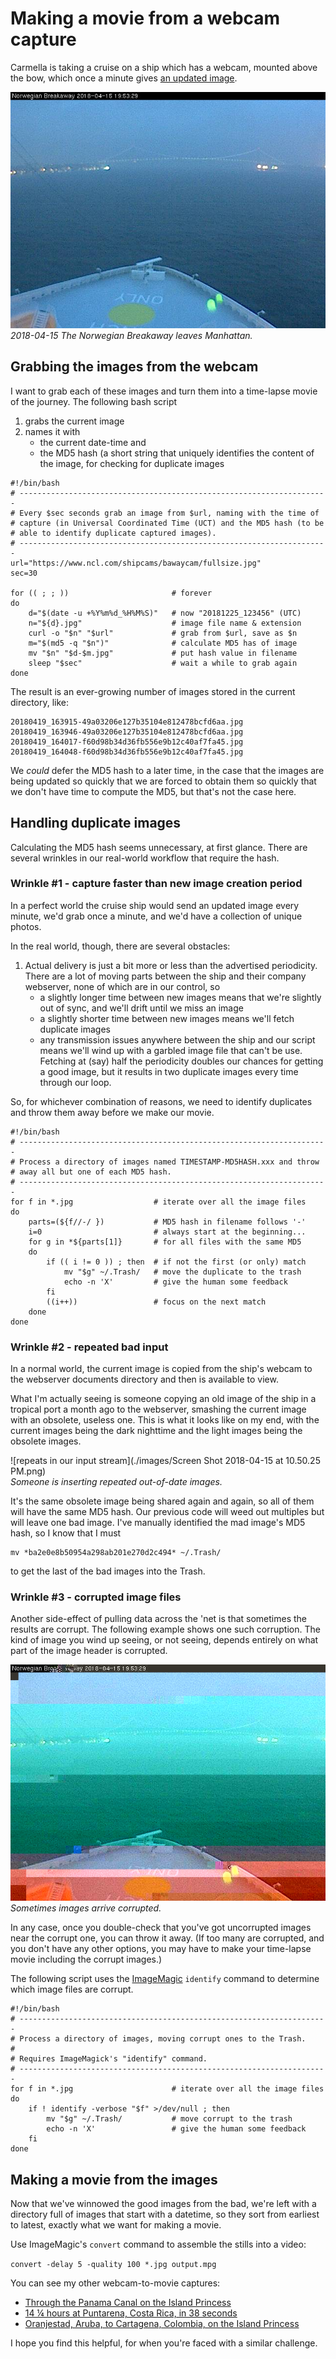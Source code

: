 # Making a movie from a webcam capture

Carmella is taking a cruise on a ship which has a webcam, mounted above the bow, which once a minute gives [an updated image](https://www.ncl.com/shipcams/bawaycam/fullsize.jpg).

![shipcam](./images/20180415_235503-9ed7c81945544ddf673c2c9e82df30be.jpg)<br>_2018-04-15 The Norwegian Breakaway leaves Manhattan._

## Grabbing the images from the webcam

I want to grab each of these images and turn them into a time-lapse movie of the journey. The following bash script

1. grabs the current image
2. names it with 
	* the current date-time and 
	* the MD5 hash (a short string that uniquely identifies the content of the image, for checking for duplicate images

```
#!/bin/bash
# ---------------------------------------------------------------------
# Every $sec seconds grab an image from $url, naming with the time of
# capture (in Universal Coordinated Time (UCT) and the MD5 hash (to be
# able to identify duplicate captured images).
# ---------------------------------------------------------------------
url="https://www.ncl.com/shipcams/bawaycam/fullsize.jpg"
sec=30

for (( ; ; ))                       # forever
do
    d="$(date -u +%Y%m%d_%H%M%S)"   # now "20181225_123456" (UTC)
    n="${d}.jpg"                    # image file name & extension
    curl -o "$n" "$url"             # grab from $url, save as $n
    m="$(md5 -q "$n")"              # calculate MD5 has of image
    mv "$n" "$d-$m.jpg"             # put hash value in filename
    sleep "$sec"                    # wait a while to grab again
done
```

The result is an ever-growing number of images stored in the current directory, like:

```
20180419_163915-49a03206e127b35104e812478bcfd6aa.jpg
20180419_163946-49a03206e127b35104e812478bcfd6aa.jpg
20180419_164017-f60d98b34d36fb556e9b12c40af7fa45.jpg
20180419_164048-f60d98b34d36fb556e9b12c40af7fa45.jpg
```

We _could_ defer the MD5 hash to a later time, in the case that the images are being updated so quickly that we are forced to obtain them so quickly that we don't have time to compute the MD5, but that's not the case here.

## Handling duplicate images

Calculating the MD5 hash seems unnecessary, at first glance. There are several wrinkles in our real-world workflow that require the hash.

### Wrinkle #1 - capture faster than new image creation period

In a perfect world the cruise ship would send an updated image every minute, we'd grab once a minute, and we'd have a collection of unique photos.

In the real world, though, there are several obstacles:

1. Actual delivery is just a bit more or less than the advertised periodicity. There are a lot of moving parts between the ship and their company webserver, none of which are in our control, so
	* a slightly longer time between new images means that we're slightly out of sync, and we'll drift until we miss an image
	* a slightly shorter time between new images means we'll fetch duplicate images
	* any transmission issues anywhere between the ship and our script means we'll wind up with a garbled image file that can't be use. Fetching at (say) half the periodicity doubles our chances for getting a good image, but it results in two duplicate images every time through our loop.

So, for whichever combination of reasons, we need to identify duplicates and throw them away before we make our movie.

```
#!/bin/bash
# ---------------------------------------------------------------------
# Process a directory of images named TIMESTAMP-MD5HASH.xxx and throw
# away all but one of each MD5 hash.
# ---------------------------------------------------------------------
for f in *.jpg                  # iterate over all the image files
do
    parts=(${f//-/ })           # MD5 hash in filename follows '-'
    i=0                         # always start at the beginning...
    for g in *${parts[1]}       # for all files with the same MD5
    do
        if (( i != 0 )) ; then  # if not the first (or only) match
            mv "$g" ~/.Trash/   # move the duplicate to the trash
            echo -n 'X'         # give the human some feedback
        fi
        ((i++))                 # focus on the next match
    done
done
```

### Wrinkle #2 - repeated bad input

In a normal world, the current image is copied from the ship's webcam to the webserver documents directory and then is available to view.

What I'm actually seeing is someone copying an old image of the ship in a tropical port a month ago to the webserver, smashing the current image with an obsolete, useless one. This is what it looks like on my end, with the current images being the dark nighttime and the light images being the obsolete images.

![repeats in our input stream](./images/Screen Shot 2018-04-15 at 10.50.25 PM.png)<br>_Someone is inserting repeated out-of-date images._

It's the same obsolete image being shared again and again, so all of them will have the same MD5 hash. Our previous code will weed out multiples but will leave one bad image. I've manually identified the mad image's MD5 hash, so I know that I must 

```
mv *ba2e0e8b50954a298ab201e270d2c494* ~/.Trash/
```

to get the last of the bad images into the Trash.

### Wrinkle #3 - corrupted image files

Another side-effect of pulling data across the 'net is that sometimes the results are corrupt. The following example shows one such corruption. The kind of image you wind up seeing, or not seeing, depends entirely on what part of the image header is corrupted.

![garbage in our input stream](./images/corrupt.png)<br>_Sometimes images arrive corrupted._

In any case, once you double-check that you've got uncorrupted images near the corrupt one, you can throw it away. (If too many are corrupted, and you don't have any other options, you may have to make your time-lapse movie including the corrupt images.)

The following script uses the [ImageMagic](https://www.imagemagick.org/) `identify` command to determine which image files are corrupt.


```
#!/bin/bash
# ---------------------------------------------------------------------
# Process a directory of images, moving corrupt ones to the Trash.
#
# Requires ImageMagick's "identify" command.
# ---------------------------------------------------------------------
for f in *.jpg                      # iterate over all the image files
do
    if ! identify -verbose "$f" >/dev/null ; then
        mv "$g" ~/.Trash/           # move corrupt to the trash
        echo -n 'X'                 # give the human some feedback
    fi
done
```

## Making a movie from the images

Now that we've winnowed the good images from the bad, we're left with a directory full of images that start with a datetime, so they sort from earliest to latest, exactly what we want for making a movie.

Use ImageMagic's `convert` command to assemble the stills into a video:

`convert -delay 5 -quality 100 *.jpg output.mpg`

You can see my other webcam-to-movie captures:

* [Through the Panama Canal on the Island Princess](https://www.youtube.com/watch?v=JVvjriBBNhs)
* [14 ¼ hours at Puntarena, Costa Rica, in 38 seconds](https://www.youtube.com/watch?v=6JSYjEm7ROc)
* [Oranjestad, Aruba, to Cartagena, Colombia, on the Island Princess](https://www.youtube.com/watch?v=FhQDG822Yfo)

I hope you find this helpful, for when you're faced with a similar challenge.
